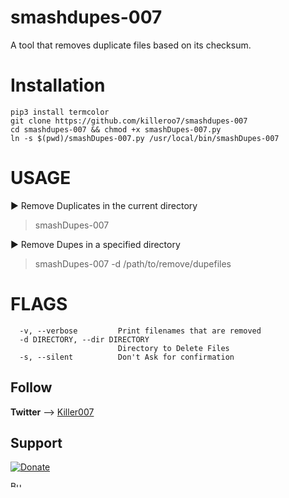# smashdupes-007
A tool that removes duplicate files based on its checksum.

# Installation
```
pip3 install termcolor
git clone https://github.com/killeroo7/smashdupes-007
cd smashdupes-007 && chmod +x smashDupes-007.py
ln -s $(pwd)/smashDupes-007.py /usr/local/bin/smashDupes-007
```

# USAGE

▶ Remove Duplicates in the current directory

> smashDupes-007

▶ Remove Dupes in a specified directory

> smashDupes-007 -d /path/to/remove/dupefiles


# FLAGS
```
  -v, --verbose         Print filenames that are removed
  -d DIRECTORY, --dir DIRECTORY
                        Directory to Delete Files
  -s, --silent          Don't Ask for confirmation
```

## Follow
**Twitter** --> [Killer007](https://twitter.com/killer007p)

## Support

[![Donate](https://img.shields.io/badge/Donate-PayPal-green.svg)](https://paypal.me/pkiller007)

<a href="https://www.buymeacoffee.com/killer007" target="_blank"><img src="https://cdn.buymeacoffee.com/buttons/v2/default-yellow.png" alt="Buy Me A Coffee" style="height: 10px !important;width: 20px !important;" ></a>
